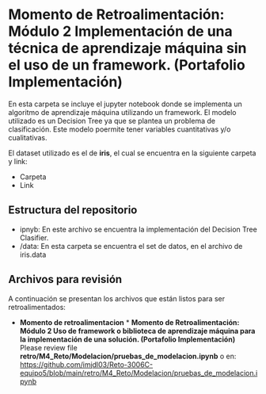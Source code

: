 # **Momento de Retroalimentación: Módulo 2 Implementación de una técnica de aprendizaje máquina sin el uso de un framework. (Portafolio Implementación)**

En esta carpeta se incluye el jupyter notebook donde se implementa un algoritmo de aprendizaje máquina utilizando un framework. El modelo utilizado es un Decision Tree ya que se plantea un problema de clasificación. Este modelo poermite tener variables cuantitativas y/o cualitativas.

El dataset utilizado es el de **iris**, el cual se encuentra en la siguiente carpeta y link:
*  Carpeta
*  Link

## Estructura del repositorio
* ipnyb: En este archivo se encuentra la implementación del Decision Tree Clasifier.
* /data: En esta carpeta se encuentra el set de datos, en el archivo de iris.data

## Archivos para revisión
A continuación se presentan los archivos que están listos para ser retroalimentados: 

* **Momento de retroalimentacion**
		* **Momento de Retroalimentación: Módulo 2 Uso de framework o biblioteca de aprendizaje máquina para la implementación de una solución. (Portafolio Implementación)** Please review file **retro/M4_Reto/Modelacion/pruebas_de_modelacion.ipynb** o en: 
		https://github.com/imjdl03/Reto-3006C-equipo5/blob/main/retro/M4_Reto/Modelacion/pruebas_de_modelacion.ipynb
